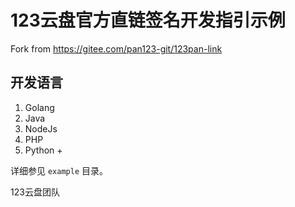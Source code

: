# 123云盘官方直链签名开发指引示例
Fork from https://gitee.com/pan123-git/123pan-link
## 开发语言

1. Golang 
2. Java
3. NodeJs
4. PHP
5. Python +

详细参见 `example` 目录。

123云盘团队
